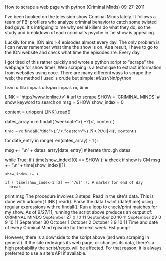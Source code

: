 How to scrape a web page with python (Criminal Minds)
09-27-2011    

I've been hooked on the television show Criminal Minds lately. It follows a team of FBI profilers who analyze criminal behavior to catch some twisted bad guys. It's intriguing to me why serial killers do what they do, so the study and breakdown of each criminal's psyche in the show is appealing.

Luckily for me, ION airs 1-4 episodes almost every day. The only problem is I can never remember what time the show is on. As a result, I have to go to the ION website and check what time the episodes are. Every day.

I got tired of this rather quickly and wrote a python script to "scrape" the webpage for show times. Web scraping is a technique to extract information from websites using code. There are many different ways to scrape the web; the method I used is crude but simple:
#!/usr/bin/python

from urllib import urlopen
import re, time

LINK = 'http://www.ionline.tv' # url to scrape
SHOW = 'CRIMINAL MINDS' # show keyword to search on
msg = SHOW
show_index = 0

content = urlopen( LINK ).read()

dates_array = re.findall( 'weekdate">(.*?)<', content )

time = re.findall( 'title">(.*?)<.*?eastern">(.*?)<.*?(/ul|<li)', content )

for date_entry in range( len(dates_array) - 1 ):

  msg += '\n' + dates_array[date_entry] # iterate through dates

  while True:
    if ( time[show_index][0] == SHOW ): # check if show is CM
      msg += '\n' + time[show_index][1]

    show_index += 1

    if ( time[show_index-1][2] == '/ul' ): # marker for end of day
      break

print msg
The procedure involves 3 steps: 
Read in the site's data. This is done with urlopen( LINK ).read().
Parse the data I want (date/time) using regular expressions with re.findall().
Run a loop to check/print matches for my show.
As of 9/27/11, running the script above produces an output of:
CRIMINAL MINDS
September 27
9
10
11
September 28
10
11
September 29
8
9
10
11
September 30
October 1
October 2
October 3
9
10
11
Time and date of every Criminal Mind episode for the next week. Fist pump!

However, there is a downside to the script above (and web scraping in general). If the site redesigns its web page, or changes its data, there's a high probability the script/regex will be affected. For that reason, it is always preferred to use a site's API if available.
